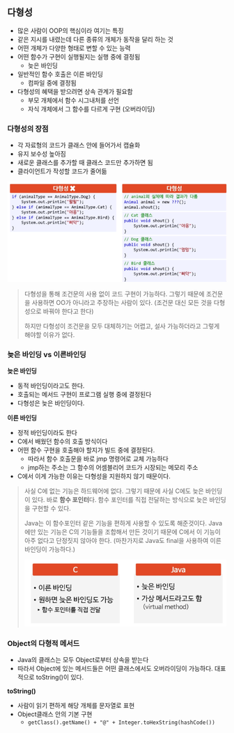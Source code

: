 ## 다형성

- 많은 사람이 OOP의 핵심이라 여기는 특징
- 같은 지시를 내렸는데 다른 종류의 개체가 동작을 달리 하는 것
- 어떤 개체가 다양한 형태로 변할 수 있는 능력
- 어떤 함수가 구현이 실행될지는 실행 중에 결정됨
  - 늦은 바인딩
- 일반적인 함수 호출은 이른 바인딩
  - 컴파일 중에 결정됨
- 다형성의 혜택을 받으려면 상속 관계가 필요함
  - 부모 개체에서 함수 시그내처를 선언
  - 자식 개체에서 그 함수를 다르게 구현 (오버라이딩)



### 다형성의 장점

- 각 자료형의 코드가 클래스 안에 들어가서 캡슐화
- 유지 보수성 높아짐
- 새로운 클래스를 추가할 때 클래스 코드만 추가하면 됨
- 클라이언트가 작성할 코드가 줄어듦

![다형성의 장점](./images/07_1.png)

> 다형성을 통해 조건문의 사용 없이 코드 구현이 가능하다. 그렇기 때문에 조건문을 사용하면 OO가 아니라고 주장하는 사람이 있다. (조건문 대신 모든 것을 다형성으로 바꿔야 한다고 한다)
>
> 하지만 다형성이 조건문을 모두 대체하기는 어렵고, 설사 가능하더라고 그렇게 해야할 이유가 없다.





### 늦은 바인딩 vs 이른바인딩

**늦은 바인딩**

- 동적 바인딩이라고도 한다.
- 호출되는 메서드 구현이 프로그램 실행 중에 결정된다
- 다형성은 늦은 바인딩이다.

**이른 바인딩**

- 정적 바인딩이라도 한다
- C에서 배웠던 함수의 호출 방식이다
- 어떤 함수 구현을 호출해야 할지가 빌드 중에 결정된다.
  - 따라서 함수 호출문을 바로 jmp 명령어로 교체 가능하다
  - jmp하는 주소는 그 함수의 어셈블리어 코드가 시장되는 메모리 주소
- C에서 이게 가능한 이유는 다형성을 지원하지 않기 때문이다.

> 사실 C에 없는 기능은 하드웨어에 없다. 그렇기 때문에 사실 C에도 늦은 바인딩이 있다. 바로 **함수 포인터**다. 함수 포인터를 직접 전달하는 방식으로 늦은 바인딩을 구현할 수 있다.
>
> Java는 이 함수포인터 같은 기능을 편하게 사용할 수 있도록 해준것이다. Java에만 있는 기능은 C의 기능들을 조합해서 만든 것이기 때문에 C에서 이 기능이 아주 없다고 단정짓지 않아야 한다. (마찬가지로 Java도 final을 사용하여 이른바인딩이 가능하다.)
>
> ![함수 호출 방식 비교](./images/07_2.png)



### Object의 다형적 메서드

- Java의 클래스는 모두 Object로부터 상속을 받는다
- 따라서 Object에 있는 메서드들은 어떤 클래스에서도 오버라이딩이 가능하다. 대표적으로 toString()이 있다.

**toString()**

- 사람이 읽기 편하게 해당 개체를 문자열로 표현
- Object클래스 안의 기본 구현
  - `getClass().getName() + "@" + Integer.toHexString(hashCode())`